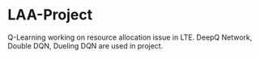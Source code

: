 # LAA-Project
Q-Learning working on resource allocation issue in LTE. DeepQ Network, Double DQN, Dueling DQN are used in project.

